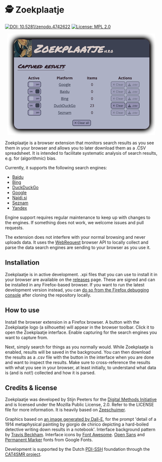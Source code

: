 # 🕵️ Zoekplaatje

[![DOI: 10.5281/zenodo.4742622](https://zenodo.org/badge/DOI/10.5281/zenodo.8356391.svg)](https://doi.org/10.5281/zenodo.8356391)
[![License: MPL 2.0](https://img.shields.io/badge/license-MPL--2.0-informational)](https://github.com/digitalmethodsinitiative/4cat/blob/master/LICENSE)

<p align="center"><img alt="A screenshot of Zoekplaatje's status window" src="images/example_screenshot.png"></p>

Zoekplaatje is a browser extension that monitors search results as you see them in your browser and allows you to later
download them as a .CSV spreadsheet. It is intended to facilitate systematic analysis of search results, e.g. for 
(algorithmic) bias.

Currently, it supports the following search engines:
* [Baidu](https://baidu.com)
* [Bing](https://www.bing.com)
* [DuckDuckGo](https://duckduckgo.com)
* [Google](https://www.google.com)
* [Najdi.si](https://najdi.si)
* [Seznam](https://seznam.cz)
* [Yandex](https://yandex.com)

Engine support requires regular maintenance to keep up with changes to the engines. If something does not work, we
welcome issues and pull requests.

The extension does not interfere with your normal browsing and never uploads data. It uses the 
[WebRequest](https://developer.mozilla.org/en-US/docs/Mozilla/Add-ons/WebExtensions/API/webRequest) browser API to 
locally collect and parse the data search engines are sending to your browser as you use it. 

## Installation
Zoekplaatje is in active development. .xpi files that you can use to install it in your browser are available on the 
[releases](https://github.com/digitalmethodsinitiative/zoekplaatje/releases) page. These are signed and can be installed 
in any Firefox-based browser. If you want to run the latest development version instead, you can [do so from the Firefox
debugging console](https://www.youtube.com/watch?v=J7el77F1ckg) after cloning the repository locally.

## How to use
Install the browser extension in a Firefox browser. A button with the Zoekplaatje logo (a silhouette) will appear in the 
browser toolbar. Click it to open the Zoekplaatje interface. Enable capturing for the search engines you want to 
capture from.

Next, simply search for things as you normally would. While Zoekplaatje is enabled, results will be saved in the 
background. You can then download the results as a .csv file with the button in the interface when you are done and
want to inspect the results. Make sure to cross-reference the results with what you see in your browser, at least 
initially, to understand what data is (and is not!) collected and how it is parsed.

## Credits & license
Zoekplaatje was developed by Stijn Peeters for the [Digital Methods Initiative](https://digitalmethods.net) and is 
licensed under the Mozilla Public License, 2.0. Refer to the LICENSE file for more information.  It is heavily based on 
[Zeeschuimer](https://github.com/digitalmethodsinitiative/zeeschuimer/).

Graphics based on [an image generated by Dall-E](https://labs.openai.com/s/vrkwH6n7rLErCBsKKhIcPzT6), for the prompt 
'detail of a 1914 metaphysical painting by giorgio de chirico depicting a hard-boiled detective writing down results in 
a notebook'. Interface background pattern by [Travis Beckham](https://travisbeckham.com/). Interface icons by
[Font Awesome](https://fontawesome.com/license/free). [Open Sans](https://fonts.google.com/specimen/Open+Sans) and 
[Permanent Marker](https://fonts.google.com/specimen/Permanent+Marker) fonts from Google Fonts. 

Development is supported by the Dutch [PDI-SSH](https://pdi-ssh.nl/en/) foundation through the [CAT4SMR 
project](https://cat4smr.humanities.uva.nl/).

